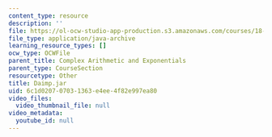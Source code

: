 ```yaml
---
content_type: resource
description: ''
file: https://ol-ocw-studio-app-production.s3.amazonaws.com/courses/18-03sc-differential-equations-fall-2011/6c1d020707031363e4ee4f82e997ea80_Daimp.jar
file_type: application/java-archive
learning_resource_types: []
ocw_type: OCWFile
parent_title: Complex Arithmetic and Exponentials
parent_type: CourseSection
resourcetype: Other
title: Daimp.jar
uid: 6c1d0207-0703-1363-e4ee-4f82e997ea80
video_files:
  video_thumbnail_file: null
video_metadata:
  youtube_id: null
---
```

